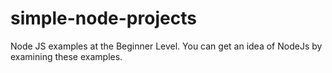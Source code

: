 # simple-node-projects
Node JS examples at the Beginner Level. You can get an idea of NodeJs by examining these examples.
